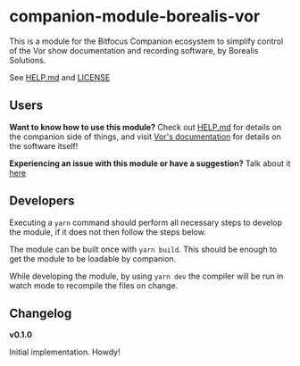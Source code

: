 # companion-module-borealis-vor

This is a module for the Bitfocus Companion ecosystem to simplify control of the Vor show documentation and recording software, by Borealis Solutions.

See [HELP.md](./companion/HELP.md) and [LICENSE](./LICENSE)

## Users

**Want to know how to use this module?** Check out [HELP.md](./companion/HELP.md) for details on the companion side of things, and visit [Vor's documentation](https://docs.getvor.app/) for details on the software itself!

**Experiencing an issue with this module or have a suggestion?** Talk about it [here](https://github.com/bitfocus/companion-module-borealis-vor/issues)

## Developers

Executing a `yarn` command should perform all necessary steps to develop the module, if it does not then follow the steps below.

The module can be built once with `yarn build`. This should be enough to get the module to be loadable by companion.

While developing the module, by using `yarn dev` the compiler will be run in watch mode to recompile the files on change.

## Changelog

**v0.1.0**

Initial implementation. Howdy!

